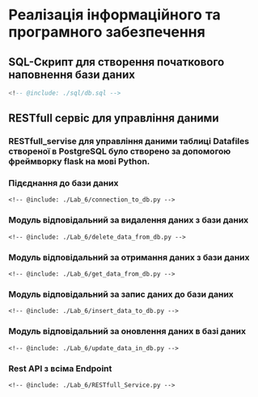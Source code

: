 # Реалізація інформаційного та програмного забезпечення
  
## SQL-Скрипт для створення початкового наповнення бази даних

```sql
<!-- @include: ./sql/db.sql -->
```

## RESTfull сервіс для управління даними

### RESTfull_servise для управління даними таблиці Datafiles створеної в PostgreSQL було створено за допомогою фреймворку flask на мові Python. 

### Підєднання до бази даних

```
<!-- @include: ./Lab_6/connection_to_db.py -->
```

### Модуль відповідальний за видалення даних з бази даних

```
<!-- @include: ./Lab_6/delete_data_from_db.py -->
```

### Модуль відповідальний за отримання даних з бази даних

```
<!-- @include: ./Lab_6/get_data_from_db.py -->
```

### Модуль відповідальний за запис даних до бази даних

```
<!-- @include: ./Lab_6/insert_data_to_db.py -->
```

### Модуль відповідальний за оновлення даних в базі даних

```
<!-- @include: ./Lab_6/update_data_in_db.py -->
```

### Rest API з всіма Endpoint

```
<!-- @include: ./Lab_6/RESTfull_Service.py -->
```
